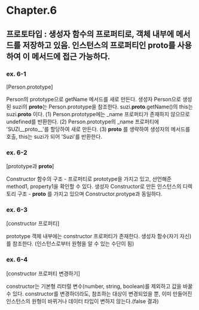# Chapter.6

## 프로토타입 : 생성자 함수의 프로퍼티로, 객체 내부에 메서드를 저장하고 있음. 인스턴스의 프로퍼티인 **proto**를 사용하여 이 메서드에 접근 가능하다.

### ex. 6-1

[Person.prototype]

Person의 prototype으로 getName 메서드를 새로 만든다.
생성자 Person으로 생성된 suzi의 **proto**는 Person.prototype을 참조한다.
suzi.**proto**.getName()의 this는 suzi.**proto** 이다.
(1) Person.prototype에는 \_name 프로퍼티가 존재하지 않으므로 undefined를 반환한다.
(2) Person.prototype의 \_name 프로퍼티에 'SUZI\_\_proto\_\_'를 할당하여 새로 만든다.
(3) **proto** 를 생략하여 생성자의 메서드를 호출, this는 suzi가 되어 'Suzi'를 반환한다.

### ex. 6-2

[prototype과 __proto__]

Constructor 함수의 구조 - 프로퍼티로 prototype을 가지고 있고, 선언해준 method1, property1을 확인할 수 있다.
생성자 Constructor로 만든 인스턴스의 디렉토리 구조 - **proto** 를 가지고 있으며 Constructor.protype과 동일하다.

### ex. 6-3

[constructor 프로퍼티]

prototype 객체 내부에는 constructor 프로퍼티가 존재한다.
생성자 함수(자기 자신)를 참조한다. (인스턴스로부터 원형을 알 수 있는 수단이 됨)

### ex. 6-4

[constructor 프로퍼티 변경하기]

constructor는 기본형 리터럴 변수(number, string, boolean)를 제외하고 값을 바꿀 수 있다.
constructor를 변경하더라도, 참조하는 대상이 변경되었을 뿐, 이미 만들어진 인스턴스의 원형이 바뀌거나 데이터 타입이 변하지 않는다.(false 결과)
